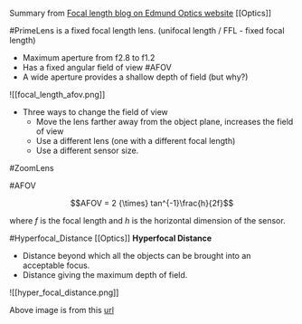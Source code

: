 
Summary from [Focal length blog on Edmund Optics website](https://www.edmundoptics.eu/knowledge-center/application-notes/imaging/understanding-focal-length-and-field-of-view) [[Optics]]

#PrimeLens is a fixed focal length lens. (unifocal length / FFL - fixed focal length)
- Maximum aperture from f2.8 to f1.2
- Has a fixed angular field of view #AFOV
- A wide aperture provides a shallow depth of field (but why?)

![[focal_length_afov.png]]

- Three ways to change the field of view
	- Move the lens farther away from the object plane, increases the field of view
	- Use a different lens (one with a different focal length)
	- Use a different sensor size.

#ZoomLens 


#AFOV 

$$AFOV = 2 {\times} tan^{-1}\frac{h}{2f}$$

where *f* is the focal length and *h* is the horizontal dimension of the sensor. 

#Hyperfocal_Distance [[Optics]]
**Hyperfocal Distance** 
- Distance beyond which all the objects can be brought into an acceptable focus.
- Distance giving the maximum depth of field.

![[hyper_focal_distance.png]]

Above image is from this [url](https://www.photopills.com/articles/depth-of-field-guide#step4)